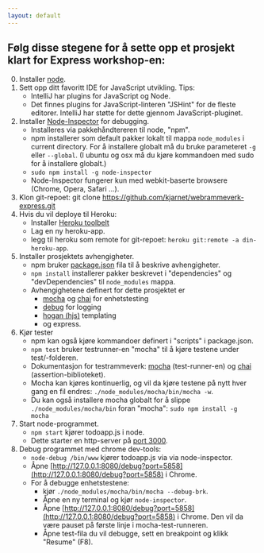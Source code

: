 ```yaml
---
layout: default
---
```


## Følg disse stegene for å sette opp et prosjekt klart for Express workshop-en:

0. Installer [node](http://nodejs.org).
1. Sett opp ditt favoritt IDE for JavaScript utvikling. Tips:
    * IntelliJ har plugins for JavaScript og Node.
    * Det finnes plugins for JavaScript-linteren "JSHint" for de fleste editorer.
    IntelliJ har støtte for dette gjennom JavaScript-pluginet.
2. Installer [Node-Inspector](https://github.com/node-inspector/node-inspector) for debugging.
    * Installeres via pakkehåndtereren til node, "npm".
    * npm installerer som default pakker lokalt til mappa `node_modules` i current directory.
    For å installere globalt må du bruke parameteret `-g` eller `--global`.
    (I ubuntu og osx må du kjøre kommandoen med sudo for å installere globalt.)
    * `sudo npm install -g node-inspector`
    * Node-Inspector fungerer kun med webkit-baserte browsere (Chrome, Opera, Safari ...).
3. Klon git-repoet: git clone https://github.com/kjarnet/webrammeverk-express.git
4. Hvis du vil deploye til Heroku:
    * Installer [Heroku toolbelt](https://devcenter.heroku.com/articles/getting-started-with-nodejs#set-up)
    * Lag en ny heroku-app.
    * legg til heroku som remote for git-repoet: `heroku git:remote -a din-heroku-app`.
10. Installer prosjektets avhengigheter.
    * npm bruker [package.json](http://browsenpm.org/package.json)
    fila til å beskrive avhengigheter.
    * `npm install` installerer pakker beskrevet i "dependencies" og "devDependencies"
    til `node_modules` mappa.
    * Avhengighetene definert for dette prosjektet er
        * [mocha](http://visionmedia.github.io/mocha/) og [chai](http://chaijs.com/) for enhetstesting
        * [debug](https://github.com/visionmedia/debug) for logging
        * [hogan (hjs)](http://twitter.github.io/hogan.js/) templating
        * og express.
11. Kjør tester
    * npm kan også kjøre kommandoer definert i "scripts" i package.json.
    * `npm test` bruker testrunner-en "mocha" til å kjøre testene under test/-folderen.
    * Dokumentasjon for testrammeverk: [mocha](http://visionmedia.github.io/mocha/) (test-runner-en)
      og [chai](http://chaijs.com/api/bdd/) (assertion-biblioteket).
    * Mocha kan kjøres kontinuerlig, og vil da kjøre testene på nytt hver gang en fil endres:
      `./node_modules/mocha/bin/mocha -w`.
    * Du kan også installere mocha globalt for å slippe `./node_modules/mocha/bin` foran "mocha":
      `sudo npm install -g mocha`
12. Start node-programmet.
    * `npm start` kjører todoapp.js i node.
    * Dette starter en http-server på [port 3000](http://localhost:3000).
13. Debug programmet med chrome dev-tools:
    * `node-debug /bin/www` kjører todoapp.js via via node-inspector.
    * Åpne [http://127.0.0.1:8080/debug?port=5858](http://127.0.0.1:8080/debug?port=5858)
    i Chrome.
    * For å debugge enhetstestene:
        * kjør `./node_modules/mocha/bin/mocha --debug-brk`.
        * Åpne en ny terminal og kjør `node-inspector`.
        * Åpne [http://127.0.0.1:8080/debug?port=5858](http://127.0.0.1:8080/debug?port=5858)
        i Chrome. Den vil da være pauset på første linje i mocha-test-runneren.
        * Åpne test-fila du vil debugge, sett en breakpoint og klikk "Resume" (F8).

    

